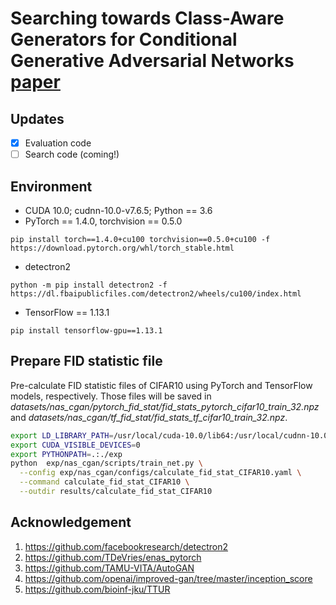 # Searching towards Class-Aware Generators for Conditional Generative Adversarial Networks [paper]() 

## Updates

- [x] Evaluation code
- [ ] Search code (coming!)

## Environment 

* CUDA 10.0; cudnn-10.0-v7.6.5; Python == 3.6
* PyTorch == 1.4.0, torchvision == 0.5.0
```
pip install torch==1.4.0+cu100 torchvision==0.5.0+cu100 -f https://download.pytorch.org/whl/torch_stable.html
```
* detectron2
```
python -m pip install detectron2 -f https://dl.fbaipublicfiles.com/detectron2/wheels/cu100/index.html
```
* TensorFlow == 1.13.1
```
pip install tensorflow-gpu==1.13.1
```

## Prepare FID statistic file

Pre-calculate FID statistic files of CIFAR10 using PyTorch and TensorFlow models, respectively. 
Those files will be saved in *datasets/nas_cgan/pytorch_fid_stat/fid_stats_pytorch_cifar10_train_32.npz* and 
*datasets/nas_cgan/tf_fid_stat/fid_stats_tf_cifar10_train_32.npz*.
 
```bash
export LD_LIBRARY_PATH=/usr/local/cuda-10.0/lib64:/usr/local/cudnn-10.0-v7.6.5.32/lib64:$LD_LIBRARY_PATH
export CUDA_VISIBLE_DEVICES=0
export PYTHONPATH=.:./exp
python 	exp/nas_cgan/scripts/train_net.py \
  --config exp/nas_cgan/configs/calculate_fid_stat_CIFAR10.yaml \
  --command calculate_fid_stat_CIFAR10 \
  --outdir results/calculate_fid_stat_CIFAR10
```

## Acknowledgement

1. https://github.com/facebookresearch/detectron2
1. https://github.com/TDeVries/enas_pytorch
1. https://github.com/TAMU-VITA/AutoGAN
1. https://github.com/openai/improved-gan/tree/master/inception_score
1. https://github.com/bioinf-jku/TTUR
